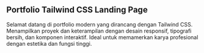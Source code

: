 ## Portfolio Tailwind CSS Landing Page

<p>
  Selamat datang di portfolio modern yang dirancang dengan Tailwind CSS. Menampilkan proyek dan keterampilan dengan desain responsif, tipografi bersih, dan komponen interaktif. Ideal untuk memamerkan karya profesional dengan estetika dan fungsi tinggi.
</p>
